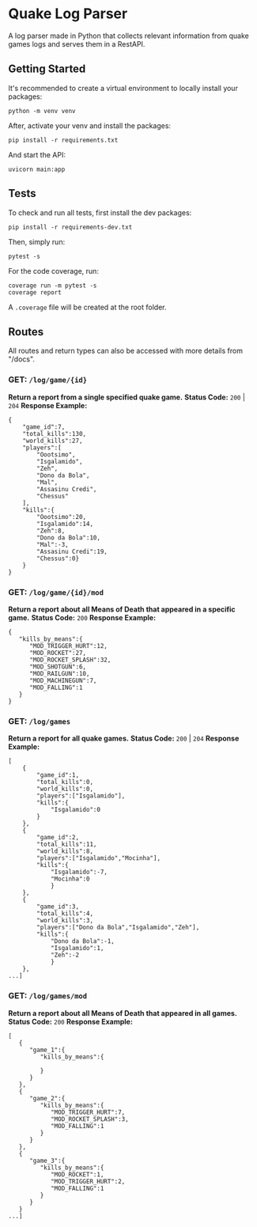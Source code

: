 # Quake Log Parser

A log parser made in Python that collects relevant information from quake games logs and serves them in a RestAPI.


## Getting Started

It's recommended to create a virtual environment to locally install your packages:
```
python -m venv venv
```
After, activate your venv and install the packages:
``` 
pip install -r requirements.txt
```
And start the API:
```
uvicorn main:app
```
## Tests
To check and run all tests, first install the dev packages:
```
pip install -r requirements-dev.txt
```
Then, simply run:
```
pytest -s
```
For the code coverage, run:
```
coverage run -m pytest -s
coverage report
```
A ``.coverage`` file will be created at the root folder.
## Routes

All routes and return types can also be accessed with more details from "/docs".
### GET: `/log/game/{id}`
**Return a report from a single specified quake game.**
**Status Code:** ``200`` | ``204``
**Response Example:**
```
{
	"game_id":7,
	"total_kills":130,
	"world_kills":27,
	"players":[
		"Oootsimo",
		"Isgalamido",
		"Zeh",
		"Dono da Bola",
		"Mal",
		"Assasinu Credi",
		"Chessus"
	],
	"kills":{
		"Oootsimo":20,
		"Isgalamido":14,
		"Zeh":8,
		"Dono da Bola":10,
		"Mal":-3,
		"Assasinu Credi":19,
		"Chessus":0}
	}
}
```
### GET: `` /log/game/{id}/mod  ``
**Return a report about all Means of Death that appeared in a specific game.**
**Status Code:** ``200`` 
**Response Example:**
```
{
   "kills_by_means":{
      "MOD_TRIGGER_HURT":12,
      "MOD_ROCKET":27,
      "MOD_ROCKET_SPLASH":32,
      "MOD_SHOTGUN":6,
      "MOD_RAILGUN":10,
      "MOD_MACHINEGUN":7,
      "MOD_FALLING":1
   }
}
```
### GET: ``/log/games  `` 
**Return a report for all quake games.**
**Status Code:** ``200`` | ``204``
**Response Example:**
```
[
	{
		"game_id":1,
		"total_kills":0,
		"world_kills":0,
		"players":["Isgalamido"],
		"kills":{
			"Isgalamido":0
		}
	},
	{
		"game_id":2,
		"total_kills":11,
		"world_kills":8,
		"players":["Isgalamido","Mocinha"],
		"kills":{
			"Isgalamido":-7,
			"Mocinha":0
			}
	},
	{
		"game_id":3,
		"total_kills":4,
		"world_kills":3,
		"players":["Dono da Bola","Isgalamido","Zeh"],
		"kills":{
			"Dono da Bola":-1,
			"Isgalamido":1,
			"Zeh":-2
			}
	},
...]
```


### GET: ``/log/games/mod  ``
**Return a report about all Means of Death that appeared in all games.**
**Status Code:** ``200`` 
**Response Example:**
```
[
   {
      "game_1":{
         "kills_by_means":{
            
         }
      }
   },
   {
      "game_2":{
         "kills_by_means":{
            "MOD_TRIGGER_HURT":7,
            "MOD_ROCKET_SPLASH":3,
            "MOD_FALLING":1
         }
      }
   },
   {
      "game_3":{
         "kills_by_means":{
            "MOD_ROCKET":1,
            "MOD_TRIGGER_HURT":2,
            "MOD_FALLING":1
         }
      }
   }
...]
```
